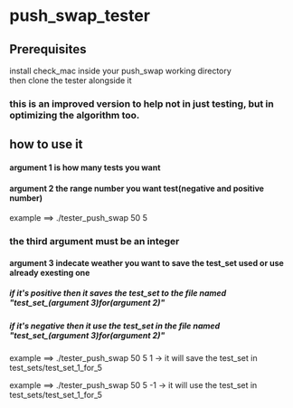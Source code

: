 # push_swap_tester
## Prerequisites

install check_mac inside your push_swap working directory  
then clone the tester alongside it  
### this is an improved version to help not in just testing, but in optimizing the algorithm too.

## how to use it

#### argument 1 is how many tests you want  
#### argument 2 the range number you want test(negative and positive number)  

example ==> ./tester_push_swap 50 5  

### the third argument must be an integer
#### argument 3 indecate weather you want to save the test_set used or use already exesting one  
##### if it's positive then it saves the test_set to the file named "test_set_(argument 3)_for_(argument 2)"  
  
##### if it's negative then it use the test_set in the file named "test_set_(argument 3)_for_(argument 2)"  

example ==> ./tester_push_swap 50 5 1 -> it will save the test_set in test_sets/test_set_1_for_5  

example ==> ./tester_push_swap 50 5 -1 -> it will use the test_set in test_sets/test_set_1_for_5  
